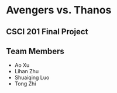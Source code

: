# Avengers vs. Thanos

## CSCI 201 Final Project

## Team Members

- Ao Xu
- Lihan Zhu
- Shuaiqing Luo
- Tong Zhi
